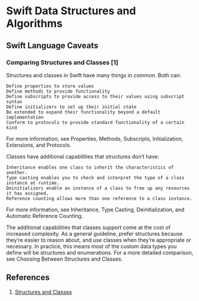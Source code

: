 # Swift Data Structures and Algorithms

## Swift Language Caveats
### Comparing Structures and Classes [1]

Structures and classes in Swift have many things in common. Both can:

    Define properties to store values
    Define methods to provide functionality
    Define subscripts to provide access to their values using subscript syntax
    Define initializers to set up their initial state
    Be extended to expand their functionality beyond a default implementation
    Conform to protocols to provide standard functionality of a certain kind

For more information, see Properties, Methods, Subscripts, Initialization, Extensions, and Protocols.

Classes have additional capabilities that structures don’t have:

    Inheritance enables one class to inherit the characteristics of another.
    Type casting enables you to check and interpret the type of a class instance at runtime.
    Deinitializers enable an instance of a class to free up any resources it has assigned.
    Reference counting allows more than one reference to a class instance.

For more information, see Inheritance, Type Casting, Deinitialization, and Automatic Reference Counting.

The additional capabilities that classes support come at the cost of increased complexity. As a general guideline, prefer structures because they’re easier to reason about, and use classes when they’re appropriate or necessary. In practice, this means most of the custom data types you define will be structures and enumerations. For a more detailed comparison, see Choosing Between Structures and Classes.

## References
1. [Structures and Classes](https://docs.swift.org/swift-book/LanguageGuide/ClassesAndStructures.html)